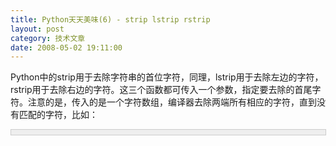 ```yaml
---
title: Python天天美味(6) - strip lstrip rstrip
layout: post
category: 技术文章
date: 2008-05-02 19:11:00
---
```


Python中的strip用于去除字符串的首位字符，同理，lstrip用于去除左边的字符，rstrip用于去除右边的字符。这三个函数都可传入一个参数，指定要去除的首尾字符。注意的是，传入的是一个字符数组，编译器去除两端所有相应的字符，直到没有匹配的字符，比如：

<div style="border: 1px solid #cccccc; padding: 4px 5px 4px 4px; background-color: #eeeeee; font-size: 13px; width: 98%;"><!--

Code highlighting produced by Actipro CodeHighlighter (freeware)

http://www.CodeHighlighter.com/

-->![](http://www.cnblogs.com/Images/OutliningIndicators/None.gif)<span style="color: #000000;">theString&nbsp;</span><span style="color: #000000;">=</span><span style="color: #000000;">&nbsp;</span><span style="color: #800000;">'</span><span style="color: #800000;">saaaay&nbsp;yes&nbsp;no&nbsp;yaaaass</span><span style="color: #800000;">'</span><span style="color: #000000;">

![](http://www.cnblogs.com/Images/OutliningIndicators/None.gif)</span><span style="color: #0000ff;">print</span><span style="color: #000000;">&nbsp;theString.strip(</span><span style="color: #800000;">'</span><span style="color: #800000;">say</span><span style="color: #800000;">'</span><span style="color: #000000;">)</span></div>

theString<span style="color: red;">依次被去除首尾在['s'，'a'，'y']数组内的字符，直到字符在不数组内。</span>所以，输出的结果为：

**yes no**

比较简单吧，lstrip和rstrip原理是一样的。注意：当没有传入参数时，是默认去除首尾空格的。

<div style="border: 1px solid #cccccc; padding: 4px 5px 4px 4px; background-color: #eeeeee; font-size: 13px; width: 98%;"><!--

Code highlighting produced by Actipro CodeHighlighter (freeware)

http://www.CodeHighlighter.com/

-->![](http://www.cnblogs.com/Images/OutliningIndicators/None.gif)<span style="color: #000000;">theString&nbsp;</span><span style="color: #000000;">=</span><span style="color: #000000;">&nbsp;</span><span style="color: #800000;">'</span><span style="color: #800000;">saaaay&nbsp;yes&nbsp;no&nbsp;yaaaass</span><span style="color: #800000;">'</span><span style="color: #000000;">

![](http://www.cnblogs.com/Images/OutliningIndicators/None.gif)</span><span style="color: #0000ff;">print</span><span style="color: #000000;">&nbsp;theString.strip(</span><span style="color: #800000;">'</span><span style="color: #800000;">say</span><span style="color: #800000;">'</span><span style="color: #000000;">)

![](http://www.cnblogs.com/Images/OutliningIndicators/None.gif)</span><span style="color: #0000ff;">print</span><span style="color: #000000;">&nbsp;theString.strip(</span><span style="color: #800000;">'</span><span style="color: #800000;">say&nbsp;</span><span style="color: #800000;">'</span><span style="color: #000000;">)&nbsp;</span><span style="color: #008000;">#</span><span style="color: #008000;">say后面有空格</span><span style="color: #008000;">

![](http://www.cnblogs.com/Images/OutliningIndicators/None.gif)</span><span style="color: #0000ff;">print</span><span style="color: #000000;">&nbsp;theString.lstrip(</span><span style="color: #800000;">'</span><span style="color: #800000;">say</span><span style="color: #800000;">'</span><span style="color: #000000;">)

![](http://www.cnblogs.com/Images/OutliningIndicators/None.gif)</span><span style="color: #0000ff;">print</span><span style="color: #000000;">&nbsp;theString.rstrip(</span><span style="color: #800000;">'</span><span style="color: #800000;">say</span><span style="color: #800000;">'</span><span style="color: #000000;">)</span></div>

运行结果：

<div style="border: 1px solid #cccccc; padding: 4px 5px 4px 4px; background-color: #eeeeee; font-size: 13px; width: 98%;"><!--

Code highlighting produced by Actipro CodeHighlighter (freeware)

http://www.CodeHighlighter.com/

-->![](http://www.cnblogs.com/Images/OutliningIndicators/None.gif)<span style="color: #000000;">&nbsp;yes&nbsp;no&nbsp;

![](http://www.cnblogs.com/Images/OutliningIndicators/None.gif)es&nbsp;no

![](http://www.cnblogs.com/Images/OutliningIndicators/None.gif)&nbsp;yes&nbsp;no&nbsp;yaaaass

![](http://www.cnblogs.com/Images/OutliningIndicators/None.gif)saaaay&nbsp;yes&nbsp;no</span></div>

#### [
Python  天天美味系列（总）](http://www.cnblogs.com/coderzh/archive/2008/07/08/pythoncookbook.html)  
[Python    天天美味(4) - isinstance判断对象类型](http://www.cnblogs.com/coderzh/archive/2008/05/02/1179609.html)&nbsp;   
  
[Python    天天美味(5) - ljust rjust center](http://www.cnblogs.com/coderzh/archive/2008/05/02/1179709.html) &nbsp;
  
[Python    天天美味(6) - strip lstrip rstrip](http://www.cnblogs.com/coderzh/archive/2008/05/02/1179725.html) &nbsp;
  
[Python    天天美味(7) - 连接字符串(join %)](http://www.cnblogs.com/coderzh/archive/2008/05/03/1180563.html) &nbsp;
  
[Python    天天美味(8) - 字符串中的字符倒转](http://www.cnblogs.com/coderzh/archive/2008/05/03/1180584.html) 
..
